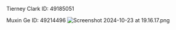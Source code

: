 Tierney Clark
  ID: 49185051

Muxin Ge
ID: 49214496
![Screenshot 2024-10-23 at 19.16.17.png](../../Desktop/Screenshot%202024-10-23%20at%2019.16.17.png)